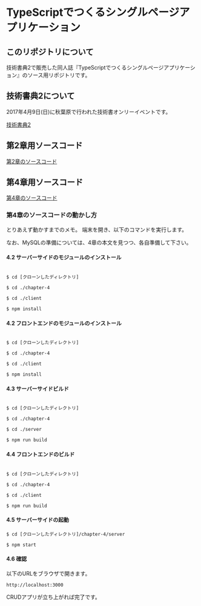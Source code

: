 # TypeScriptでつくるシングルページアプリケーション

## このリポジトリについて

技術書典2で販売した同人誌『TypeScriptでつくるシングルページアプリケーション』のソース用リポジトリです。

## 技術書典2について

2017年4月9日(日)に秋葉原で行われた技術書オンリーイベントです。

[技術書典2](https://techbookfest.org/event/tbf02)

## 第2章用ソースコード

[第2章のソースコード](https://github.com/jsuzuki20120311/start-typescript-note/tree/master/chapter-2)


## 第4章用ソースコード

[第4章のソースコード](https://github.com/jsuzuki20120311/start-typescript-note/tree/master/chapter-4)

### 第4章のソースコードの動かし方

とりあえず動かすまでのメモ。
端末を開き、以下のコマンドを実行します。

なお、MySQLの準備については、4章の本文を見つつ、各自準備して下さい。

#### 4.2 サーバーサイドのモジュールのインストール

```shell

$ cd [クローンしたディレクトリ]

$ cd ./chapter-4

$ cd ./client

$ npm install

```

#### 4.2 フロントエンドのモジュールのインストール

```shell

$ cd [クローンしたディレクトリ]

$ cd ./chapter-4

$ cd ./client

$ npm install

```


#### 4.3 サーバーサイドビルド


```shell

$ cd [クローンしたディレクトリ]

$ cd ./chapter-4

$ cd ./server

$ npm run build

```

#### 4.4 フロントエンドのビルド


```shell

$ cd [クローンしたディレクトリ]

$ cd ./chapter-4

$ cd ./client

$ npm run build

```

#### 4.5 サーバーサイドの起動

```
$ cd [クローンしたディレクトリ]/chapter-4/server

$ npm start

```


#### 4.6 確認

以下のURLをブラウザで開きます。

```$xslt
http://localhost:3000
```

CRUDアプリが立ち上がれば完了です。
